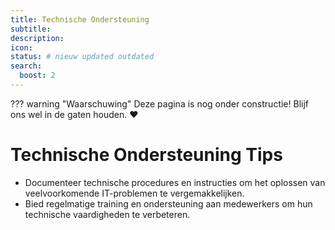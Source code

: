 ```yaml
---
title: Technische Ondersteuning
subtitle: 
description:
icon:
status: # nieuw updated outdated
search:
  boost: 2 
---
```


??? warning "Waarschuwing"
    Deze pagina is nog onder constructie! Blijf ons wel in de gaten houden. :heart:

# Technische Ondersteuning Tips
- Documenteer technische procedures en instructies om het oplossen van veelvoorkomende IT-problemen te vergemakkelijken.
- Bied regelmatige training en ondersteuning aan medewerkers om hun technische vaardigheden te verbeteren.
